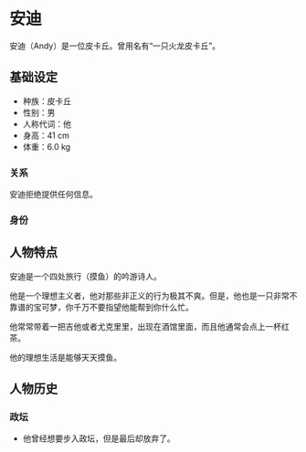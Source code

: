 # 安迪

安迪（Andy）是一位皮卡丘。曾用名有“一只火龙皮卡丘”。

## 基础设定

- 种族：皮卡丘
- 性别：男
- 人称代词：他
- 身高：41 cm
- 体重：6.0 kg

### 关系

安迪拒绝提供任何信息。

### 身份

## 人物特点

安迪是一个四处旅行（摸鱼）的吟游诗人。

他是一个理想主义者，他对那些非正义的行为极其不爽。但是，他也是一只非常不靠谱的宝可梦，你千万不要指望他能帮到你什么忙。

他常常带着一把吉他或者尤克里里，出现在酒馆里面，而且他通常会点上一杯红茶。

他的理想生活是能够天天摸鱼。

## 人物历史

### 政坛

- 他曾经想要步入政坛，但是最后却放弃了。
